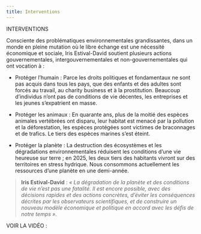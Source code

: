 ```yaml
---
title: Interventions
---
```


INTERVENTIONS


Consciente des problématiques environnementales grandissantes, dans un monde en pleine mutation où le libre échange est une nécessité économique et sociale, Iris Estival-David soutient plusieurs actions gouvernementales, intergouvernementales et non-gouvernementales qui ont vocation à :

* Protéger l’humain : Parce les droits politiques et fondamentaux ne sont pas acquis dans tous les pays, que des enfants et des adultes sont forcés au travail, au charity business et à la prostitution. Beaucoup d’individus n’ont pas de conditions de vie décentes, les entreprises et les jeunes s’expatrient en masse.

* Protéger les animaux : En quarante ans, plus de la moitié des espèces animales vertébrées ont disparu, leur habitat est menacé par la pollution et la déforestation, les espèces protégées sont victimes de braconnages et de trafics. Le tiers des espèces marines s’est éteint.

* Protéger la planète : La destruction des écosystèmes et les dégradations environnementales réduisent les conditions d’une vie heureuse sur terre ; en 2025, les deux tiers des habitants vivront sur des territoires en stress hydrique. Nous consommons actuellement les ressources d’une planète en une demi-année. 


> **Iris Estival-David** : _« La dégradation de la planète et des conditions de vie n’est pas une fatalité. Il est encore possible, avec des décisions rapides et des actions concrètes, d’éviter les conséquences décrites par les observateurs scientifiques, et de construire un nouveau modèle économique et politique en accord avec les défis de notre temps »._

VOIR LA VIDÉO :
